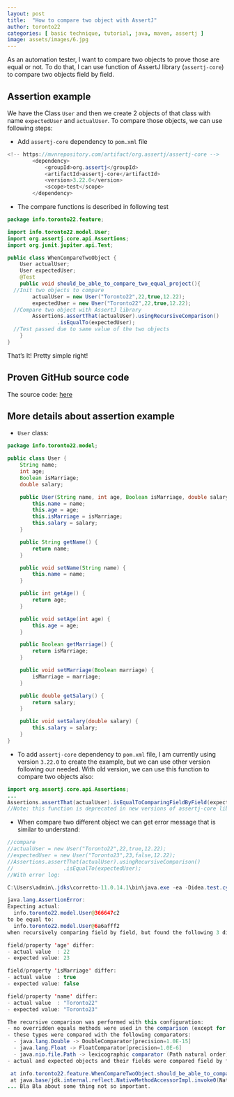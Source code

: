 ```yaml
---
layout: post
title:  "How to compare two object with AssertJ"
author: toronto22
categories: [ basic technique, tutorial, java, maven, assertj ]
image: assets/images/6.jpg
---
```


As an automation tester, I want to compare two objects to prove those are equal or not.
To do that, I can use function of AssertJ library (`assertj-core`) to compare two objects field by field.

## Assertion example

We have the Class `User` and then we create 2 objects of that class with name `expectedUser` and `actualUser`. To compare those objects, we can use following steps:

- Add `assertj-core` dependency to `pom.xml` file

```java
<!-- https://mvnrepository.com/artifact/org.assertj/assertj-core -->
        <dependency>
            <groupId>org.assertj</groupId>
            <artifactId>assertj-core</artifactId>
            <version>3.22.0</version>
            <scope>test</scope>
        </dependency>
```

- The compare functions is described in following test

```java
package info.toronto22.feature;

import info.toronto22.model.User;
import org.assertj.core.api.Assertions;
import org.junit.jupiter.api.Test;

public class WhenCompareTwoObject {
    User actualUser;
    User expectedUser;
    @Test
    public void should_be_able_to_compare_two_equal_project(){
  //Init two objects to compare
        actualUser = new User("Toronto22",22,true,12.22);
        expectedUser = new User("Toronto22",22,true,12.22);
  //Compare two object with AssertJ library
        Assertions.assertThat(actualUser).usingRecursiveComparison()
                .isEqualTo(expectedUser);
  //Test passed due to same value of the two objects
    }
}

```

That’s It!
Pretty simple right!

## Proven GitHub source code

The source code: [here](https://github.com/toronto22/BasicTecnique/tree/master/src/test/java/info/toronto22/how_to_assert_two_objects_with_assertj)

## More details about assertion example

- `User` class:

```java
package info.toronto22.model;

public class User {
    String name;
    int age;
    Boolean isMarriage;
    double salary;

    public User(String name, int age, Boolean isMarriage, double salary) {
        this.name = name;
        this.age = age;
        this.isMarriage = isMarriage;
        this.salary = salary;
    }

    public String getName() {
        return name;
    }

    public void setName(String name) {
        this.name = name;
    }

    public int getAge() {
        return age;
    }

    public void setAge(int age) {
        this.age = age;
    }

    public Boolean getMarriage() {
        return isMarriage;
    }

    public void setMarriage(Boolean marriage) {
        isMarriage = marriage;
    }

    public double getSalary() {
        return salary;
    }

    public void setSalary(double salary) {
        this.salary = salary;
    }
}
```

- To add `assertj-core` dependency to `pom.xml` file, I am currently using version `3.22.0` to create the example, but we can use other version following our needed. With old version, we can use this function to compare two objects also:

```java
import org.assertj.core.api.Assertions;
...
Assertions.assertThat(actualUser).isEqualToComparingFieldByField(expectedUser);
//Note: this function is deprecated in new versions of assertj-core library
```

- When compare two different object we can get error message that is similar to understand:

```java
//compare
//actualUser = new User("Toronto22",22,true,12.22);
//expectedUser = new User("Toronto23",23,false,12.22);
//Assertions.assertThat(actualUser).usingRecursiveComparison()
//                .isEqualTo(expectedUser);
//With error log:

C:\Users\admin\.jdks\corretto-11.0.14.1\bin\java.exe -ea -Didea.test.cyclic.buffer.size=1048576 "-javaagent:C:\Program Files\JetBrains\IntelliJ IDEA 2021.1\lib\idea_rt.jar=61506:C:\Program Files\JetBrains\IntelliJ IDEA 2021.1\bin" -Dfile.encoding=UTF-8 -classpath "C:\Program Files\JetBrains\IntelliJ IDEA 2021.1\lib\idea_rt.jar;C:\Users\admin\.m2\repository\org\junit\platform\junit-platform-launcher\1.8.2\junit-platform-launcher-1.8.2.jar;C:\Program Files\JetBrains\IntelliJ IDEA 2021.1\plugins\junit\lib\junit5-rt.jar;C:\Program Files\JetBrains\IntelliJ IDEA 2021.1\plugins\junit\lib\junit-rt.jar;D:\OneMountWorkspace\SourceCode\BasicTecnique\target\test-classes;C:\Users\admin\.m2\repository\org\junit\jupiter\junit-jupiter\5.8.2\junit-jupiter-5.8.2.jar;C:\Users\admin\.m2\repository\org\junit\jupiter\junit-jupiter-api\5.8.2\junit-jupiter-api-5.8.2.jar;C:\Users\admin\.m2\repository\org\opentest4j\opentest4j\1.2.0\opentest4j-1.2.0.jar;C:\Users\admin\.m2\repository\org\junit\platform\junit-platform-commons\1.8.2\junit-platform-commons-1.8.2.jar;C:\Users\admin\.m2\repository\org\apiguardian\apiguardian-api\1.1.2\apiguardian-api-1.1.2.jar;C:\Users\admin\.m2\repository\org\junit\jupiter\junit-jupiter-params\5.8.2\junit-jupiter-params-5.8.2.jar;C:\Users\admin\.m2\repository\org\junit\jupiter\junit-jupiter-engine\5.8.2\junit-jupiter-engine-5.8.2.jar;C:\Users\admin\.m2\repository\org\junit\platform\junit-platform-engine\1.8.2\junit-platform-engine-1.8.2.jar;C:\Users\admin\.m2\repository\org\assertj\assertj-core\3.22.0\assertj-core-3.22.0.jar" com.intellij.rt.junit.JUnitStarter -ideVersion5 -junit5 info.toronto22.feature.WhenCompareTwoObject,should_be_able_to_compare_two_equal_project

java.lang.AssertionError: 
Expecting actual:
  info.toronto22.model.User@366647c2
to be equal to:
  info.toronto22.model.User@6a6afff2
when recursively comparing field by field, but found the following 3 differences:

field/property 'age' differ:
- actual value  : 22
- expected value: 23

field/property 'isMarriage' differ:
- actual value  : true
- expected value: false

field/property 'name' differ:
- actual value  : "Toronto22"
- expected value: "Toronto23"

The recursive comparison was performed with this configuration:
- no overridden equals methods were used in the comparison (except for java types)
- these types were compared with the following comparators:
  - java.lang.Double -> DoubleComparator[precision=1.0E-15]
  - java.lang.Float -> FloatComparator[precision=1.0E-6]
  - java.nio.file.Path -> lexicographic comparator (Path natural order)
- actual and expected objects and their fields were compared field by field recursively even if they were not of the same type, this allows for example to compare a Person to a PersonDto (call strictTypeChecking(true) to change that behavior).

 at info.toronto22.feature.WhenCompareTwoObject.should_be_able_to_compare_two_equal_project(WhenCompareTwoObject.java:17)
 at java.base/jdk.internal.reflect.NativeMethodAccessorImpl.invoke0(Native Method)
... Bla Bla about some thing not so important. 
```
